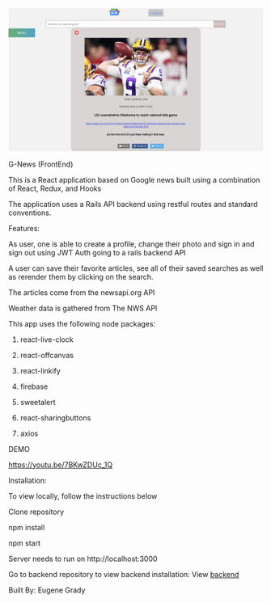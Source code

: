 

<img src="src/g-news-app-img.jpg" />


G-News (FrontEnd)

This is a React application based on Google news built using a combination of React, Redux, and Hooks

The application uses a Rails API backend using restful routes and standard conventions.

Features:

As user, one is able to create a profile, change their photo and sign in and sign out using JWT Auth going to a rails backend API

A user can save their favorite articles, see all of their saved searches as well as rerender them by clicking on the search.

The articles come from the newsapi.org API

Weather data is gathered from The NWS API

This app uses the following node packages:

1. react-live-clock

2. react-offcanvas

3. react-linkify

4. firebase

5. sweetalert

6. react-sharingbuttons

7. axios

DEMO

https://youtu.be/7BKwZDUc_1Q

Installation:

To view locally, follow the instructions below

Clone repository

npm install

npm start

Server needs to run on http://localhost:3000

Go to backend repository to view backend installation: View [backend](https://github.com/Genegrady/G-News-API)

Built By: Eugene Grady
